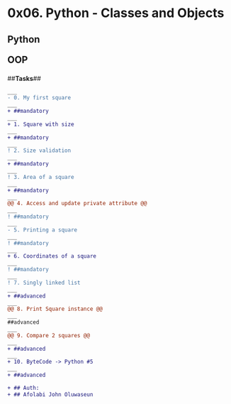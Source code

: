 # 0x06. Python - Classes and Objects
## Python   <p text-color = "yellow"> OOP </p>

##**Tasks**##
```diff
___
- 0. My first square
___
+ ##mandatory
___
+ 1. Square with size
___
+ ##mandatory
___
! 2. Size validation
___
+ ##mandatory
___
! 3. Area of a square
___
+ ##mandatory
___
@@ 4. Access and update private attribute @@
___
! ##mandatory
___
- 5. Printing a square
___
! ##mandatory
___
+ 6. Coordinates of a square
___
! ##mandatory
___
! 7. Singly linked list
___
+ ##advanced
___
@@ 8. Print Square instance @@
___
##advanced
___
@@ 9. Compare 2 squares @@
___
+ ##advanced
___
+ 10. ByteCode -> Python #5
___
+ ##advanced

+ ## Auth:
+ ## Afolabi John Oluwaseun
